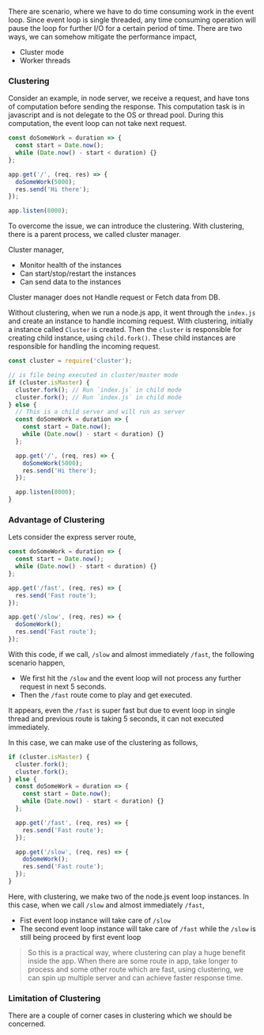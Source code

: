 There are scenario, where we have to do time consuming work in the event loop. Since event loop is single threaded, any time consuming operation will pause the loop for further I/O for a certain period of time. There are two ways, we can somehow mitigate the performance impact,

- Cluster mode
- Worker threads

### Clustering

Consider an example, in node server, we receive a request, and have tons of computation before sending the response. This computation task is in javascript and is not delegate to the OS or thread pool. During this computation, the event loop can not take next request.

```js
const doSomeWork = duration => {
  const start = Date.now();
  while (Date.now() - start < duration) {}
};

app.get('/', (req, res) => {
  doSomeWork(5000);
  res.send('Hi there');
});

app.listen(8000);
```

To overcome the issue, we can introduce the clustering. With clustering, there is a parent process, we called cluster manager.

Cluster manager,

- Monitor health of the instances
- Can start/stop/restart the instances
- Can send data to the instances

Cluster manager does not Handle request or Fetch data from DB.

Without clustering, when we run a node.js app, it went through the `index.js` and create an instance to handle incoming request. With clustering, initially a instance called `Cluster` is created. Then the `cluster` is responsible for creating child instance, using `child.fork()`. These child instances are responsible for handling the incoming request.

```js
const cluster = require('cluster');

// is file being executed in cluster/master mode
if (cluster.isMaster) {
  cluster.fork(); // Run `index.js` in child mode
  cluster.fork(); // Run `index.js` in child mode
} else {
  // This is a child server and will run as server
  const doSomeWork = duration => {
    const start = Date.now();
    while (Date.now() - start < duration) {}
  };

  app.get('/', (req, res) => {
    doSomeWork(5000);
    res.send('Hi there');
  });

  app.listen(8000);
}
```

### Advantage of Clustering

Lets consider the express server route,

```js
const doSomeWork = duration => {
  const start = Date.now();
  while (Date.now() - start < duration) {}
};

app.get('/fast', (req, res) => {
  res.send('Fast route');
});

app.get('/slow', (req, res) => {
  doSomeWork();
  res.send('Fast route');
});
```

With this code, if we call, `/slow` and almost immediately `/fast`, the following scenario happen,

- We first hit the `/slow` and the event loop will not process any further request in next 5 seconds.
- Then the `/fast` route come to play and get executed.

It appears, even the `/fast` is super fast but due to event loop in single thread and previous route is taking 5 seconds, it can not executed immediately.

In this case, we can make use of the clustering as follows,

```js
if (cluster.isMaster) {
  cluster.fork();
  cluster.fork();
} else {
  const doSomeWork = duration => {
    const start = Date.now();
    while (Date.now() - start < duration) {}
  };

  app.get('/fast', (req, res) => {
    res.send('Fast route');
  });

  app.get('/slow', (req, res) => {
    doSomeWork();
    res.send('Fast route');
  });
}
```

Here, with clustering, we make two of the node.js event loop instances. In this case, when we call `/slow` and almost immediately `/fast`,

- Fist event loop instance will take care of `/slow`
- The second event loop instance will take care of `/fast` while the `/slow` is still being proceed by first event loop

> So this is a practical way, where clustering can play a huge benefit inside the app. When there are some route in app, take longer to process and some other route which are fast, using clustering, we can spin up multiple server and can achieve faster response time.

### Limitation of Clustering

There are a couple of corner cases in clustering which we should be concerned.
